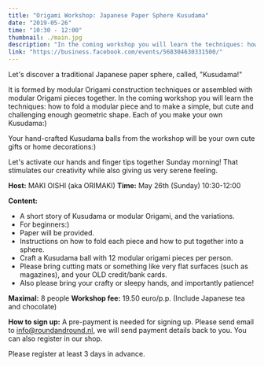 ```yaml
---
title: "Origami Workshop: Japanese Paper Sphere Kusudama"
date: "2019-05-26"
time: "10:30 - 12:00"
thumbnail: ./main.jpg
description: "In the coming workshop you will learn the techniques: how to fold a modular piece and to make a simple, but cute and challenging enough geometric shape. Each of you make your own Kusudama:)"
link: "https://business.facebook.com/events/568304630331500/"
---
```


Let's discover a traditional Japanese paper sphere, called, "Kusudama!"

It is formed by modular Origami construction techniques or assembled with modular Origami pieces together.
In the coming workshop you will learn the techniques: how to fold a modular piece and to make a simple, but cute and challenging enough geometric shape. Each of you make your own Kusudama:)

Your hand-crafted Kusudama balls from the workshop will be your own cute gifts or home decorations:)

Let's activate our hands and finger tips together Sunday morning! That stimulates our creativity while also giving us very serene feeling.

**Host:** MAKI OISHI (aka ORIMAKI)
**Time:** May 26th (Sunday) 10:30-12:00

**Content:**
- A short story of Kusudama or modular Origami, and the variations.
- For beginners:)
- Paper will be provided.
- Instructions on how to fold each piece and how to put together into a sphere.
- Craft a Kusudama ball with 12 modular origami pieces per person.
- Please bring cutting mats or something like very flat surfaces (such as magazines), and your OLD credit/bank cards.
- Also please bring your crafty or sleepy hands, and importantly patience!

**Maximal:** 8 people
**Workshop fee:** 19.50 euro/p.p. (Include Japanese tea and chocolate)

**How to sign up:** A pre-payment is needed for signing up. Please send email to info@roundandround.nl, we will send payment details back to you. You can also register in our shop.

Please register at least 3 days in advance.
